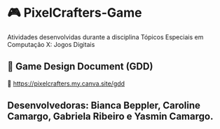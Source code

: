 # :video_game: PixelCrafters-Game
Atividades desenvolvidas durante a disciplina Tópicos Especiais em Computação X: Jogos Digitais

## :page_with_curl: Game Design Document (GDD)
:link: https://pixelcrafters.my.canva.site/gdd

## Desenvolvedoras: Bianca Beppler, Caroline Camargo, Gabriela Ribeiro e Yasmin Camargo. 
